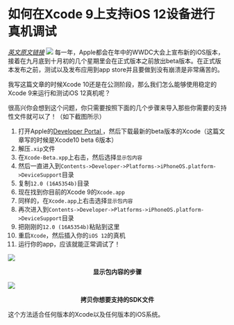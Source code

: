<!--
{
   "title": "如何在Xcode 9上支持iOS 12设备进行真机调试",
   "desc": "如何在Xcode 9上支持iOS 12设备进行真机调试",
   "author": "Kenvi Zhu",
   "published": true
}
-->
# 如何在Xcode 9上支持iOS 12设备进行真机调试

[_英文原文链接_](https://medium.com/swift2go/how-to-run-ios-12-on-real-device-using-xcode-9-51aa51df7c4)
![](iphone.jpg)
每一年，Apple都会在年中的WWDC大会上宣布新的iOS版本，接着在九月底到十月初的几个星期里会在正式版本之前放出beta版本。在正式版本发布之前，测试以及发布应用到app store并且要做到没有崩溃是非常痛苦的。

我写这篇文章的时候Xcode 10还是在公测阶段，那么我们怎么能够使用稳定的Xcode 9来运行和测试iOS 12真机呢？

很高兴你会想到这个问题，你只需要按照下面的几个步骤来导入那些你需要的支持性文件就可以了！（如下截图所示）
1. 打开Apple的[Developer Portal ](https://developer.apple.com/download/)，然后下载最新的beta版本的Xcode（这篇文章写的时候是Xcode10 beta 6版本）
2. 解压`.xip`文件
3. 在`Xcode-Beta.xpp`上右击，然后选择`显示包内容`
4. 然后一直进入到`Contents->Developer->Platforms->iPhoneOS.platform->DeviceSupport`目录
5. 复制`12.0 (16A5354b)`目录
6. 现在找到你目前的Xcode 9的`Xcode.app`
7. 同样的，在`Xcode.app`上右击选择`显示包内容`
8. 再次进入到`Contents->Developer->Platforms->iPhoneOS.platform->DeviceSupport`目录
9. 把刚刚的`12.0 (16A5354b)`粘贴到这里
10. 重启`Xcode`，然后插入你的`iOS 12`的真机
11. 运行你的app，应该就能正常调试了！

![](xcode.png)
<div align="center" style="font-size:14px;font-weight: bold">显示包内容的步骤</div>

![](xcode2.png)
<div align="center" style="font-size:14px;font-weight: bold">拷贝你想要支持的SDK文件</div>

这个方法适合任何版本的Xcode以及任何版本的iOS系统。